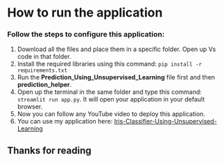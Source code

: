 # How to run the application


### Follow the steps to configure this application:

1. Download all the files and place them in a specific folder. Open up Vs code in that folder.
2. Install the required libraries using this command: ```pip install -r requirements.txt```
3. Run the **Prediction_Using_Unsupervised_Learning** file first and then **prediction_helper**.
4. Open up the terminal in the same folder and type this command: ```streamlit run app.py```. It will open your application in your default browser.
5. Now you can follow any YouTube video to deploy this application.
6. You can use my application here: [Iris-Classifier-Using-Unsupervised-Learning](https://huggingface.co/spaces/AhmadHashim/Iris-Classifier-Using-Unsupervised-Learning)

## Thanks for reading
